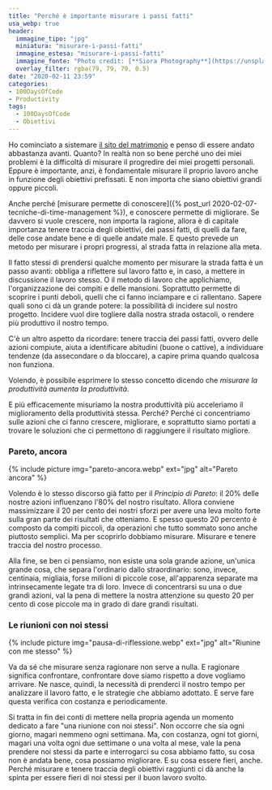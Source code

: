```yaml
---
title: "Perché è importante misurare i passi fatti"
usa_webp: true
header:
  immagine_tipo: "jpg"
  miniatura: "misurare-i-passi-fatti"
  immagine_estesa: "misurare-i-passi-fatti"
  immagine_fonte: "Photo credit: [**Siora Photography**](https://unsplash.com/@siora18)"
  overlay_filter: rgba(79, 79, 79, 0.5)
date: "2020-02-11 23:59"
categories:
- 100DaysOfCode
- Productivity
tags:
  - 100DaysOfCode
  - Obiettivi
---
```


Ho cominciato a sistemare [il sito del matrimonio](https://www.ilmatrimoniodiclaudiaesamuele.com/) e penso di essere andato abbastanza avanti. Quanto? In realtà non so bene perché uno dei miei problemi è la difficoltà di misurare il progredire dei miei progetti personali. Eppure è importante, anzi, è fondamentale misurare il proprio lavoro anche in funzione degli obiettivi prefissati. E non importa che siano obiettivi grandi oppure piccoli.

Anche perché [misurare permette di conoscere]({% post_url 2020-02-07-tecniche-di-time-management %}), e conoscere permette di migliorare. Se davvero si vuole crescere, non importa la ragione, allora è di capitale importanza tenere traccia degli obiettivi, dei passi fatti, di quelli da fare, delle cose andate bene e di quelle andate male. E questo prevede un metodo per misurare i propri progressi, al strada fatta in relazione alla meta.

Il fatto stessi di prendersi qualche momento per misurare la strada fatta è un passo avanti: obbliga a riflettere sul lavoro fatto e, in caso, a mettere in discussione il lavoro stesso. O il metodo di lavoro che applichiamo, l'organizzazione dei compiti e delle mansioni. Soprattutto permette di scoprire i punti deboli, quelli che ci fanno inciampare e ci rallentano. Sapere quali sono ci dà un grande potere: la possibilità di incidere sul nostro progetto. Incidere vuol dire togliere dalla nostra strada ostacoli, o rendere più produttivo il nostro tempo.

C'è un altro aspetto da ricordare: tenere traccia dei passi fatti, ovvero delle azioni compiute, aiuta a identificare abitudini (buone o cattive), a individuare tendenze (da assecondare o da bloccare), a capire prima quando qualcosa non funziona.

Volendo, è possibile esprimere lo stesso concetto dicendo che _misurare la produttività aumenta la produttività_.

E più efficacemente misuriamo la nostra produttività più acceleriamo il miglioramento della produttività stessa. Perché? Perché ci concentriamo sulle azioni che ci fanno crescere, migliorare, e soprattutto siamo portati a trovare le soluzioni che ci permettono di raggiungere il risultato migliore.

### Pareto, ancora

{% include picture img="pareto-ancora.webp" ext="jpg" alt="Pareto ancora" %}

Volendo è lo stesso discorso già fatto per il _Principio di Pareto_: il 20% delle nostre azioni influenzano l'80% del nostro risultato. Allora conviene massimizzare il 20 per cento dei nostri sforzi per avere una leva molto forte sulla gran parte dei risultati che otteniamo. E spesso questo 20 percento è composto da compiti piccoli, da operazioni che tutto sommato sono anche piuttosto semplici. Ma per scoprirlo dobbiamo misurare. Misurare e tenere traccia del nostro processo.

Alla fine, se ben ci pensiamo, non esiste una sola grande azione, un'unica grande cosa, che separa l'ordinario dallo straordinario: sono, invece, centinaia, migliaia, forse milioni di piccole cose, all'apparenza separate ma intrinsecamente legate tra di loro. Invece di concentrarsi su una o due grandi azioni, val la pena di mettere la nostra attenzione su questo 20 per cento di cose piccole ma in grado di dare grandi risultati.

### Le riunioni con noi stessi

{% include picture img="pausa-di-riflessione.webp" ext="jpg" alt="Riunine con me stesso" %}

Va da sé che misurare senza ragionare non serve a nulla. E ragionare significa confrontare, confrontare dove siamo rispetto a dove vogliamo arrivare. Ne nasce, quindi, la necessità di prenderci il nostro tempo per analizzare il lavoro fatto, e le strategie che abbiamo adottato. E serve fare questa verifica con costanza e periodicamente.

Si tratta in fin dei conti di mettere nella propria agenda un momento dedicato a fare "una riunione con noi stessi". Non occorre che sia ogni giorno, magari nemmeno ogni settimana. Ma, con costanza, ogni tot giorni, magari una volta ogni due settimane o una volta al mese, vale la pena prendere noi stessi da parte e interrogarci su cosa abbiamo fatto, su cosa non è andata bene, cosa possiamo migliorare. E su cosa essere fieri, anche. Perché misurare e tenere traccia degli obiettivi raggiunti ci dà anche la spinta per essere fieri di noi stessi per il buon lavoro svolto.
